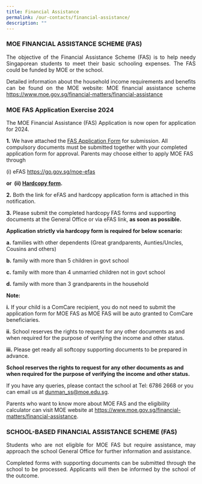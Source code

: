```yaml
---
title: Financial Assistance
permalink: /our-contacts/financial-assistance/
description: ""
---
```

### MOE FINANCIAL ASSISTANCE SCHEME (FAS)

<p style="text-align: justify;">The objective of the Financial Assistance Scheme (FAS) is to help needy Singaporean students to meet their basic schooling expenses. The FAS could be funded by MOE or the school.</p>

<p style="text-align: justify;">Detailed information about the household income requirements and benefits can be found on the MOE website: MOE financial assistance scheme <a href="https://www.moe.gov.sg/financial-matters/financial-assistance" target="_blank">https://www.moe.gov.sg/financial-matters/financial-assistance</a></p>

### MOE FAS Application Exercise 2024

<p style="text-align: justify;">The MOE Financial Assistance (FAS) Application is now open for application for 2024.</p>

**1.** We have attached the [FAS Application Form](https://www.dunmansec.moe.edu.sg/files/Administration/MOE-FAS-Application-Form-2023.pdf)   for submission. All compulsory documents must be submitted together with your completed application form for approval. Parents may choose either to apply MOE FAS through

(i) eFAS <a href="https://go.gov.sg/moe-efas" target="_blank">https://go.gov.sg/moe-efas</a>

**or&nbsp; (ii) <a href="/files/Administration/MOE-FAS-Application-Form-2023.pdf" target="_blank">Hardcopy form</a>.**

**2.** Both the link for eFAS and hardcopy application form is attached in this notification.

**3.** Please submit the completed hardcopy FAS forms and supporting documents at the General Office or via eFAS link,&nbsp;**as soon as possible.**

**Application strictly via hardcopy form is required for below scenario:**

**a.** families with other dependents (Great grandparents, Aunties/Uncles, Cousins and others)

**b.** family with more than 5 children in govt school

**c.** family with more than 4 unmarried children not in govt school

**d.** family with more than 3 grandparents in the household


**Note:**

**i.** If your child is a ComCare recipient, you do not need to submit the application form for MOE FAS as MOE FAS will be auto granted to ComCare beneficiaries.

**ii.** School reserves the rights to request for any other documents as and when required for the purpose of verifying the income and other status.

**iii.** Please get ready all softcopy supporting documents to be prepared in advance.  

**School reserves the rights to request for any other documents as and when required for the purpose of verifying the income and other status.**

If you have any queries, please contact the school at Tel: 6786 2668 or you can email us at&nbsp;[dunman\_ss@moe.edu.sg](mailto:dunman_ss@moe.edu.sg).

Parents who want to know more about MOE FAS and the eligibility calculator can visit MOE website at <a href="https://www.moe.gov.sg/financial-matters/financial-assistance" target="_blank">https://www.moe.gov.sg/financial-matters/financial-assistance</a>.

### SCHOOL-BASED FINANCIAL ASSISTANCE SCHEME (FAS)

<p style="text-align: justify;">Students who are not eligible for MOE FAS but require assistance, may approach the school General Office for further information and assistance.</p>

<p style="text-align: justify;">Completed forms with supporting documents can be submitted through the school to be processed. Applicants will then be informed by the school of the outcome.</p>